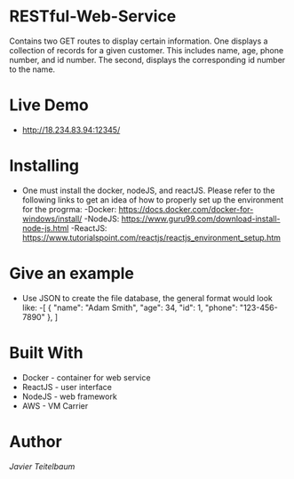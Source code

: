# RESTful-Web-Service

Contains two GET routes to display certain information.  One displays a collection of records for a given customer.  This includes name, age, phone number, and id number.  The second, displays the corresponding id number to the name.

# Live Demo
- http://18.234.83.94:12345/

# Installing
- One must install the docker, nodeJS, and reactJS.  Please refer to the following links to get an idea of how to properly set up the environment for the progrma:
-Docker: https://docs.docker.com/docker-for-windows/install/
-NodeJS: https://www.guru99.com/download-install-node-js.html
-ReactJS: https://www.tutorialspoint.com/reactjs/reactjs_environment_setup.htm

#  Give an example
- Use JSON to create the file database, the general format would look like:
    -[
 {
     "name": "Adam Smith",
     "age": 34,
     "id": 1,
     "phone": "123-456-7890"
 },
]
#  Built With
- Docker - container for web service
- ReactJS - user interface
- NodeJS - web framework 
- AWS - VM Carrier

#  Author
 *Javier Teitelbaum* 
